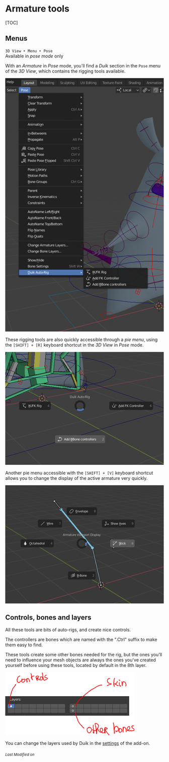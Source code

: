 # Armature tools

[TOC]

## Menus

`3D View ‣ Menu ‣ Pose`  
Available in *pose mode* only

With an *Armature* in *Pose* mode, you'll find a *Duik* section in the `Pose` menu of the *3D View*, which contains the rigging tools available.

![Pose menu](img/pose-menu.png)

These rigging tools are also quickly accessible through a *pie menu*, using the `[SHIFT] + [R]` keyboard shortcut in the *3D View* in *Pose* mode.

![Pie menu](img/pie_menu_autorig.png)

Another pie menu accessible with the `[SHIFT] + [V]` keyboard shortcut allows you to change the display of the active armature very quickly.

![Armature display Pie menu](img/armature_display_pie_menu.png)

## Controls, bones and layers

All these tools are bits of auto-rigs, and create nice controls.

The controllers are bones which are named with the ".Ctrl" suffix to make them easy to find.

These tools create some other bones needed for the rig, but the ones you'll need to influence your mesh objects are always the ones you've created yourself before using these tools, located by default in the 8th layer.

![Layers](img/default-layers.png)

You can change the layers used by Duik in the [settings](settings.md) of the add-on.


<sub>*Last Modified on <script type="text/javascript"> document.write(document.lastModified) </script>*</sub>